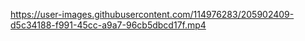 

https://user-images.githubusercontent.com/114976283/205902409-d5c34188-f991-45cc-a9a7-96cb5dbcd17f.mp4

